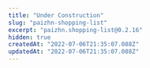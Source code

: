 ```yaml
---
title: "Under Construction"
slug: "paizhn-shopping-list"
excerpt: "paizhn.shopping-list@0.2.16"
hidden: true
createdAt: "2022-07-06T21:35:07.088Z"
updatedAt: "2022-07-06T21:35:07.088Z"
---
```

